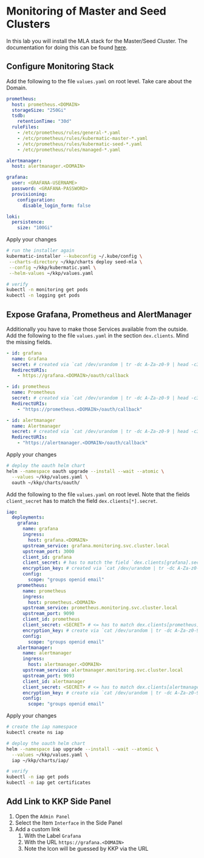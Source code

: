 # Monitoring of Master and Seed Clusters

In this lab you will install the MLA stack for the Master/Seed Cluster. The documentation for doing this can be found [here](https://docs.kubermatic.com/kubermatic/v2.26/tutorials-howtos/monitoring-logging-alerting/user-cluster/admin-guide/).

## Configure Monitoring Stack

Add the following to the file `values.yaml` on root level. Take care about the Domain.

```yaml
prometheus:
  host: prometheus.<DOMAIN>
  storageSize: "250Gi"
  tsdb:
    retentionTime: "30d"
  ruleFiles:
    - /etc/prometheus/rules/general-*.yaml
    - /etc/prometheus/rules/kubermatic-master-*.yaml
    - /etc/prometheus/rules/kubermatic-seed-*.yaml
    - /etc/prometheus/rules/managed-*.yaml

alertmanager:
  host: alertmanager.<DOMAIN>

grafana:
  user: <GRAFANA-USERNAME>
  password: <GRAFANA-PASSWORD>
  provisioning:
    configuration:
      disable_login_form: false

loki:
  persistence:
    size: "100Gi"
```

Apply your changes

```bash
# run the installer again
kubermatic-installer --kubeconfig ~/.kube/config \
 --charts-directory ~/kkp/charts deploy seed-mla \
 --config ~/kkp/kubermatic.yaml \
 --helm-values ~/kkp/values.yaml

# verify
kubectl -n monitoring get pods
kubectl -n logging get pods
```

## Expose Grafana, Prometheus and AlertManager

Additionally you have to make those Services available from the outside. Add the following to the file `values.yaml` in the section `dex.clients`. Mind the missing fields.

```yaml
- id: grafana
  name: Grafana
  secret: # created via `cat /dev/urandom | tr -dc A-Za-z0-9 | head -c32`
  RedirectURIs:
    - https://grafana.<DOMAIN>/oauth/callback

- id: prometheus
  name: Prometheus
  secret: # created via `cat /dev/urandom | tr -dc A-Za-z0-9 | head -c32`
  RedirectURIs:
    - "https://prometheus.<DOMAIN>/oauth/callback"

- id: alertmanager
  name: Alertmanager
  secret: # created via `cat /dev/urandom | tr -dc A-Za-z0-9 | head -c32`
  RedirectURIs:
    - "https://alertmanager.<DOMAIN>/oauth/callback"
```

Apply your changes

```bash
# deploy the oauth helm chart
helm --namespace oauth upgrade --install --wait --atomic \
  --values ~/kkp/values.yaml \
  oauth ~/kkp/charts/oauth/
```

Add the following to the file `values.yaml` on root level. Note that the fields `client_secret` has to match the field `dex.clients[*].secret`.

```yaml
iap:
  deployments:
    grafana:
      name: grafana
      ingress:
        host: grafana.<DOMAIN>
      upstream_service: grafana.monitoring.svc.cluster.local
      upstream_port: 3000
      client_id: grafana
      client_secret: # has to match the field `dex.clients[grafana].secret`
      encryption_key: # created via `cat /dev/urandom | tr -dc A-Za-z0-9 | head -c32`
      config:
        scope: "groups openid email"
    prometheus:
      name: prometheus
      ingress:
        host: prometheus.<DOMAIN>
      upstream_service: prometheus.monitoring.svc.cluster.local
      upstream_port: 9090
      client_id: prometheus
      client_secret: <SECRET> # <= has to match dex.clients[prometheus].secret
      encryption_key: # create via `cat /dev/urandom | tr -dc A-Za-z0-9 | head -c32`
      config:
        scope: "groups openid email"
    alertmanager:
      name: alertmanager
      ingress:
        host: alertmanager.<DOMAIN>
      upstream_service: alertmanager.monitoring.svc.cluster.local
      upstream_port: 9093
      client_id: alertmanager
      client_secret: <SECRET> # <= has to match dex.clients[alertmanager].secret
      encryption_key: # create via `cat /dev/urandom | tr -dc A-Za-z0-9 | head -c32`
      config:
        scope: "groups openid email"
```

<!-- DID NOT WORK... -->

Apply your changes

```bash
# create the iap namespace
kubectl create ns iap

# deploy the oauth helm chart
helm --namespace iap upgrade --install --wait --atomic \
  --values ~/kkp/values.yaml \
  iap ~/kkp/charts/iap/

# verify
kubectl -n iap get pods
kubectl -n iap get certificates
```

## Add Link to KKP Side Panel

1. Open the `Admin Panel`
1. Select the Item `Interface` in the Side Panel
1. Add a custom link
   1. With the Label `Grafana`
   1. With the URL `https://grafana.<DOMAIN>`
   1. Note the Icon will be guessed by KKP via the URL
